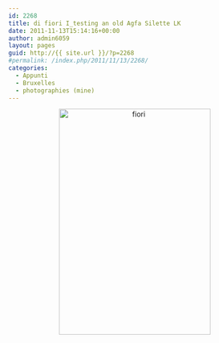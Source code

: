 ```yaml
---
id: 2268
title: di fiori I_testing an old Agfa Silette LK
date: 2011-11-13T15:14:16+00:00
author: admin6059
layout: pages
guid: http://{{ site.url }}/?p=2268
#permalink: /index.php/2011/11/13/2268/
categories:
  - Appunti
  - Bruxelles
  - photographies (mine)
---
```

<p style="text-align: center;">
  <p style="text-align: center;">
    <img class="aligncenter size-full wp-image-3511" src="http://{{ site.url }}/wp-content/uploads/2011/11/fiori-1.jpg" alt="fiori" width="302" height="450" srcset="http://{{ site.url }}/wp-content/uploads/2011/11/fiori-1.jpg 302w, http://{{ site.url }}/wp-content/uploads/2011/11/fiori-1-201x300.jpg 201w" sizes="(max-width: 302px) 100vw, 302px" />
  </p>